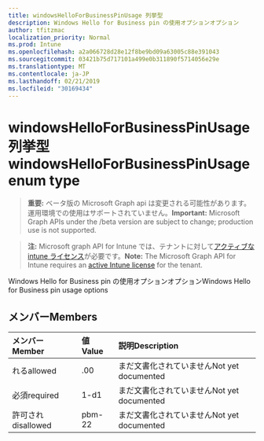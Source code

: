 ```yaml
---
title: windowsHelloForBusinessPinUsage 列挙型
description: Windows Hello for Business pin の使用オプションオプション
author: tfitzmac
localization_priority: Normal
ms.prod: Intune
ms.openlocfilehash: a2a066728d28e12f8be9bd09a63005c88e391043
ms.sourcegitcommit: 03421b75d717101a499e0b311890f5714056e29e
ms.translationtype: MT
ms.contentlocale: ja-JP
ms.lasthandoff: 02/21/2019
ms.locfileid: "30169434"
---
```

# <a name="windowshelloforbusinesspinusage-enum-type"></a><span data-ttu-id="c690d-103">windowsHelloForBusinessPinUsage 列挙型</span><span class="sxs-lookup"><span data-stu-id="c690d-103">windowsHelloForBusinessPinUsage enum type</span></span>

> <span data-ttu-id="c690d-104">**重要:** ベータ版の Microsoft Graph api は変更される可能性があります。運用環境での使用はサポートされていません。</span><span class="sxs-lookup"><span data-stu-id="c690d-104">**Important:** Microsoft Graph APIs under the /beta version are subject to change; production use is not supported.</span></span>

> <span data-ttu-id="c690d-105">**注:** Microsoft graph API for Intune では、テナントに対して[アクティブな intune ライセンス](https://go.microsoft.com/fwlink/?linkid=839381)が必要です。</span><span class="sxs-lookup"><span data-stu-id="c690d-105">**Note:** The Microsoft Graph API for Intune requires an [active Intune license](https://go.microsoft.com/fwlink/?linkid=839381) for the tenant.</span></span>

<span data-ttu-id="c690d-106">Windows Hello for Business pin の使用オプションオプション</span><span class="sxs-lookup"><span data-stu-id="c690d-106">Windows Hello for Business pin usage options</span></span>

## <a name="members"></a><span data-ttu-id="c690d-107">メンバー</span><span class="sxs-lookup"><span data-stu-id="c690d-107">Members</span></span>
|<span data-ttu-id="c690d-108">メンバー</span><span class="sxs-lookup"><span data-stu-id="c690d-108">Member</span></span>|<span data-ttu-id="c690d-109">値</span><span class="sxs-lookup"><span data-stu-id="c690d-109">Value</span></span>|<span data-ttu-id="c690d-110">説明</span><span class="sxs-lookup"><span data-stu-id="c690d-110">Description</span></span>|
|:---|:---|:---|
|<span data-ttu-id="c690d-111">れる</span><span class="sxs-lookup"><span data-stu-id="c690d-111">allowed</span></span>|<span data-ttu-id="c690d-112">.0</span><span class="sxs-lookup"><span data-stu-id="c690d-112">0</span></span>|<span data-ttu-id="c690d-113">まだ文書化されていません</span><span class="sxs-lookup"><span data-stu-id="c690d-113">Not yet documented</span></span>|
|<span data-ttu-id="c690d-114">必須</span><span class="sxs-lookup"><span data-stu-id="c690d-114">required</span></span>|<span data-ttu-id="c690d-115">1-d</span><span class="sxs-lookup"><span data-stu-id="c690d-115">1</span></span>|<span data-ttu-id="c690d-116">まだ文書化されていません</span><span class="sxs-lookup"><span data-stu-id="c690d-116">Not yet documented</span></span>|
|<span data-ttu-id="c690d-117">許可され</span><span class="sxs-lookup"><span data-stu-id="c690d-117">disallowed</span></span>|<span data-ttu-id="c690d-118">pbm-2</span><span class="sxs-lookup"><span data-stu-id="c690d-118">2</span></span>|<span data-ttu-id="c690d-119">まだ文書化されていません</span><span class="sxs-lookup"><span data-stu-id="c690d-119">Not yet documented</span></span>|




